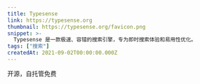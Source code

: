 ```yaml
---
title: Typesense
link: https://typesense.org
thumbnail: https://typesense.org/favicon.png
snippet: >-
  Typesense 是一款极速、容错的搜索引擎，专为即时搜索体验和易用性优化。
tags: ["搜索"]
createdAt: 2021-09-02T00:00:00.000Z
---
```

开源，自托管免费